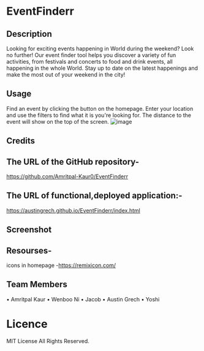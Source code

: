 # EventFinderr

## Description

Looking for exciting events happening in World during the weekend? Look no further! Our event finder tool helps you discover a variety of fun activities, from festivals and concerts to food and drink events, all happening in the whole World. Stay up to date on the latest happenings and make the most out of your weekend in the city!

## Usage

Find an event by clicking the button on the homepage. Enter your location and use the filters to find what it is you're looking for. The distance to the event will show on the top of the screen.
![image](https://user-images.githubusercontent.com/120323086/233502349-4a169fdc-f269-4a90-93a2-050f9ded4434.png)

## Credits

## The URL of the GitHub repository-

https://github.com/Amritpal-Kaur0/EventFinderr

## The URL of functional,deployed application:-

https://austingrech.github.io/EventFinderr/index.html

## Screenshot

## Resourses-

icons in homepage -https://remixicon.com/

## Team Members

• Amritpal Kaur
• Wenboo Ni
• Jacob
• Austin Grech
• Yoshi

# Licence

MIT License
All Rights Reserved.
